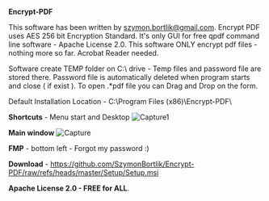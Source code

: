 **Encrypt-PDF**

This software has been written by szymon.bortlik@gmail.com.
Encrypt PDF uses AES 256 bit Encryption Standard.
It's only GUI for free qpdf command line software - Apache License 2.0.
This software ONLY encrypt pdf files - nothing more so far.
Acrobat Reader needed.

Software create TEMP folder on C:\ drive - Temp files and password file are stored there.
Password file is automatically deleted when program starts and close ( if exist ). 
To open .*pdf file you can Drag and Drop on the form. 

Default Installation Location -  C:\Program Files (x86)\Encrypt-PDF\

**Shortcuts** - Menu start and Desktop
![Capture1](https://github.com/user-attachments/assets/f5940b17-a074-468d-85c3-4652716b9f2c)

**Main window**
![Capture](https://github.com/user-attachments/assets/b4e989d3-0915-4df7-8013-20e8eaca8d3e)

**FMP** - bottom left - Forgot my password :)

**Download** - https://github.com/SzymonBortlik/Encrypt-PDF/raw/refs/heads/master/Setup/Setup.msi


**Apache License 2.0 - FREE for ALL**.
